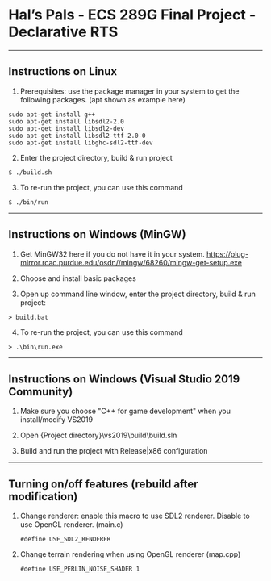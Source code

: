 # Hal’s Pals - ECS 289G Final Project - Declarative RTS

---

## Instructions on Linux

1. Prerequisites: use the package manager in your system to get the following packages. (apt shown as example here)

```
sudo apt-get install g++
sudo apt-get install libsdl2-2.0
sudo apt-get install libsdl2-dev
sudo apt-get install libsdl2-ttf-2.0-0
sudo apt-get install libghc-sdl2-ttf-dev
```

2. Enter the project directory, build & run project
```
$ ./build.sh
```

3. To re-run the project, you can use this command
```
$ ./bin/run
```

---

## Instructions on Windows (MinGW)

1. Get MinGW32 here if you do not have it in your system. 
https://plug-mirror.rcac.purdue.edu/osdn//mingw/68260/mingw-get-setup.exe

2. Choose and install basic packages

3. Open up command line window, enter the project directory, build & run project:
```
> build.bat
```

4. To re-run the project, you can use this command
```
> .\bin\run.exe
```

---

## Instructions on Windows (Visual Studio 2019 Community)

1. Make sure you choose "C++ for game development" when you install/modify VS2019

2. Open {Project directory}\vs2019\build\build.sln

3. Build and run the project with Release|x86 configuration

---

## Turning on/off features (rebuild after modification)

1. Change renderer: enable this macro to use SDL2 renderer. Disable to use OpenGL renderer. (main.c)

   ```
   #define USE_SDL2_RENDERER
   ```

2. Change terrain rendering when using OpenGL renderer (map.cpp)

   ```
   #define USE_PERLIN_NOISE_SHADER 1
   ```
